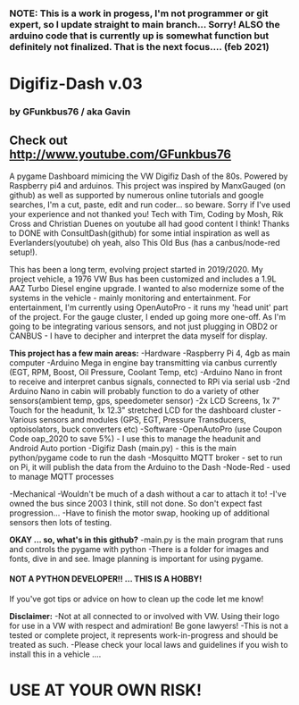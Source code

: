 ### NOTE: This is a work in progess, I'm not programmer or git expert, so I update straight to main branch... Sorry! ALSO the arduino code that is currently up is somewhat function but definitely not finalized. That is the next focus.... (feb 2021) ###

# Digifiz-Dash v.03
### by GFunkbus76 / aka Gavin
## Check out http://www.youtube.com/GFunkbus76

 A pygame Dashboard mimicing the VW Digifiz Dash of the 80s. Powered by Raspberry pi4 and arduinos. This project was inspired by ManxGauged (on github) as well as supported by numerous online tutorials and google searches, I'm a cut, paste, edit and run coder... so beware. Sorry if I've used your experience and not thanked you! Tech with Tim, Coding by Mosh, Rik Cross and Christian Duenes on youtube all had good content I think! Thanks to DONE with ConsultDash(github) for some intial inspiration as well as Everlanders(youtube) oh yeah, also This Old Bus (has a canbus/node-red setup!).
 
 This has been a long term, evolving project started in 2019/2020. My project vehicle, a 1976 VW Bus has been customized and 
 includes a 1.9L AAZ Turbo Diesel engine upgrade. I wanted to also modernize some of the systems in the vehicle - mainly
 monitoring and entertainment. For entertainment, I'm currently using OpenAutoPro - it runs my 'head unit' part of the project.
 For the gauge cluster, I ended up going more one-off. As I'm going to be integrating various sensors, and not just plugging 
 in OBD2 or CANBUS - I have to decipher and interpret the data myself for display.
 
**This project has a few main areas:** 
  -Hardware 
      -Raspberry Pi 4, 4gb as main computer
      -Arduino Mega in engine bay transmitting via canbus currently (EGT, RPM, Boost, Oil Pressure, Coolant Temp, etc)
      -Arduino Nano in front to receive and interpret canbus signals, connected to RPi via serial usb
      -2nd Arduino Nano in cabin will probably function to do a variety of other sensors(ambient temp, gps, speedometer sensor)
      -2x LCD Screens, 1x 7" Touch for the headunit, 1x 12.3" stretched LCD for the dashboard cluster
      -Various sensors and modules (GPS, EGT, Pressure Transducers, optoisolators, buck converters etc)
  -Software
      -OpenAutoPro (use Coupon Code oap_2020 to save 5%) - I use this to manage the headunit and Android Auto portion
      -Digifiz Dash (main.py) - this is the main python/pygame code to run the dash
      -Mosquitto MQTT broker - set to run on Pi, it will publish the data from the Arduino to the Dash
      -Node-Red - used to manage MQTT processes
      
  -Mechanical
      -Wouldn't be much of a dash without a car to attach it to!
      -I've owned the bus since 2003 I think, still not done. So don't expect fast progression...
      -Have to finish the motor swap, hooking up of additional sensors then lots of testing.
      
**OKAY ... so, what's in this github?**
-main.py is the main program that runs and controls the pygame with python
-There is a folder for images and fonts, dive in and see. Image planning is important for using pygame.

#### NOT A PYTHON DEVELOPER!! ... THIS IS A HOBBY! ####
   If you've got tips or advice on how to clean up the code let me know!
   

 
 **Disclaimer:**
    -Not at all connected to or involved with VW. Using their logo for use in a VW with respect and admiration! Be gone lawyers!
    -This is not a tested or complete project, it represents  work-in-progress and should be treated as such.
    -Please check your local laws and guidelines if you wish to install this in a vehicle ....
 
# USE AT YOUR OWN RISK!
